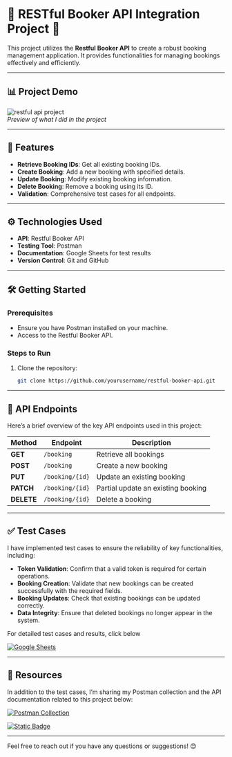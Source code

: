 # 🌟 RESTful Booker API Integration Project 🌟

This project utilizes the **Restful Booker API** to create a robust booking management application. It provides functionalities for managing bookings effectively and efficiently.

---

## 📊 Project Demo

![restful api project](#)   
*Preview of what I did in the project*

---

## 🚀 Features
- **Retrieve Booking IDs**: Get all existing booking IDs.
- **Create Booking**: Add a new booking with specified details.
- **Update Booking**: Modify existing booking information.
- **Delete Booking**: Remove a booking using its ID.
- **Validation**: Comprehensive test cases for all endpoints.

---

## ⚙️ Technologies Used
- **API**: Restful Booker API
- **Testing Tool**: Postman
- **Documentation**: Google Sheets for test results
- **Version Control**: Git and GitHub

---

## 🛠️ Getting Started

### Prerequisites
- Ensure you have Postman installed on your machine.
- Access to the Restful Booker API.

### Steps to Run
1. Clone the repository:
   ```bash
   git clone https://github.com/yourusername/restful-booker-api.git

---

## 📡 API Endpoints

Here’s a brief overview of the key API endpoints used in this project:

| Method | Endpoint                   | Description                         |
|--------|----------------------------|-------------------------------------|
| **GET**    | `/booking`                 | Retrieve all bookings               |
| **POST**   | `/booking`                 | Create a new booking                |
| **PUT**    | `/booking/{id}`            | Update an existing booking          |
| **PATCH**  | `/booking/{id}`            | Partial update an existing booking  |
| **DELETE** | `/booking/{id}`            | Delete a booking                    |

---

## ✅ Test Cases

I have implemented test cases to ensure the reliability of key functionalities, including:

- **Token Validation**: Confirm that a valid token is required for certain operations.
- **Booking Creation**: Validate that new bookings can be created successfully with the required fields.
- **Booking Updates**: Check that existing bookings can be updated correctly.
- **Data Integrity**: Ensure that deleted bookings no longer appear in the system.

For detailed test cases and results, click below

[![Google Sheets](https://img.shields.io/badge/Google-Sheets-grey?style=for-the-badge&logo=googlesheets&color=%2334A853)](https://drive.google.com/drive/folders/1ZPFXykff1yKNuKKSuLI9qcv29sZTYZiU?usp=sharing)

---

## 🔗 Resources

In addition to the test cases, I’m sharing my Postman collection and the API documentation related to this project below:

[![Postman Collection](https://img.shields.io/badge/Postman-Collection-orange?style=for-the-badge&logo=postman)](https://www.postman.com/rodman-1o4fwe9oqcsfx/workspace/endpoint-testing-mini-project/collection/34720226-e4301234-2cf4-4d55-88d2-95184afb7709?action=share&creator=34720226)

[![Static Badge](https://img.shields.io/badge/RESTful%20Booker%20API-Docs-grey?style=for-the-badge&labelColor=blue)](https://restful-booker.herokuapp.com/apidoc/index.html)

---

Feel free to reach out if you have any questions or suggestions! 😊
